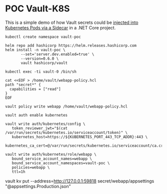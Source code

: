 # POC Vault-K8S

This is a simple demo of how Vault secrets could be [injected into Kubernetes Pods via a Sidecar](https://www.hashicorp.com/blog/injecting-vault-secrets-into-kubernetes-pods-via-a-sidecar/) in a .NET Core project.

```
kubectl create namespace vault-poc

helm repo add hashicorp https://helm.releases.hashicorp.com
helm install -n vault-poc \
       --set='server.dev.enabled=true' \
       --version=0.6.0 \
       vault hashicorp/vault 
```

```
kubectl exec -ti vault-0 /bin/sh

cat <<EOF > /home/vault/webapp-policy.hcl
path "secret*" {
  capabilities = ["read"]
}
EOF

vault policy write webapp /home/vault/webapp-policy.hcl
```

```
vault auth enable kubernetes

vault write auth/kubernetes/config \
   token_reviewer_jwt="$(cat /var/run/secrets/kubernetes.io/serviceaccount/token)" \
   kubernetes_host=https://${KUBERNETES_PORT_443_TCP_ADDR}:443 \
   kubernetes_ca_cert=@/var/run/secrets/kubernetes.io/serviceaccount/ca.crt

vault write auth/kubernetes/role/webapp \
   bound_service_account_names=webapp \
   bound_service_account_namespaces=vault-poc \
   policies=webapp \
   ttl=1h
```

vault kv put --address=http://127.0.0.1:59818 secret/webapp/appsettings "@appsettings.Production.json"
